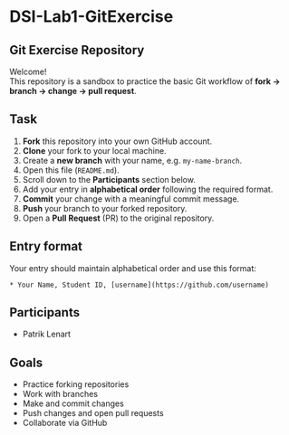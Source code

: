 # DSI-Lab1-GitExercise

## Git Exercise Repository

Welcome!  
This repository is a sandbox to practice the basic Git workflow of **fork → branch → change → pull request**.

## Task

1. **Fork** this repository into your own GitHub account.
2. **Clone** your fork to your local machine.
3. Create a **new branch** with your name, e.g. `my-name-branch`.
4. Open this file (`README.md`).
5. Scroll down to the **Participants** section below.
6. Add your entry in **alphabetical order** following the required format.
7. **Commit** your change with a meaningful commit message.
8. **Push** your branch to your forked repository.
9. Open a **Pull Request** (PR) to the original repository.

## Entry format

Your entry should maintain alphabetical order and use this format:

```
* Your Name, Student ID, [username](https://github.com/username)
```

## Participants

- Patrik Lenart

## Goals

- Practice forking repositories
- Work with branches
- Make and commit changes
- Push changes and open pull requests
- Collaborate via GitHub
